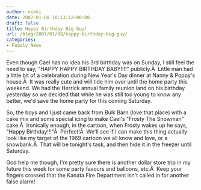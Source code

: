```yaml
---
author: nikki
date: 2007-01-08 18:13:12+00:00
draft: false
title: Happy Birthday Big Guy!
url: /blog/2007/01/08/happy-birthday-big-guy/
categories:
- Family News
---
```


Even though Cael has no idea his 3rd birthday was on Sunday, I still feel the need to say, "HAPPY HAPPY BIRTHDAY BABY!!!!" publicly.Â  Little man had a little bit of a celebration during New Year's Day dinner at Nanny & Poppy's house.Â  It was really cute and will tide him over until the home party this weekend. We had the Herrick annual family reunion land on his birthday yesterday so we decided that while he was still too young to know any better, we'd save the home party for this coming Saturday.

So, the boys and I just came back from Bulk Barn (love that place) with a cake mix and some special icing to make Cael's "Frosty The Snowman" cake.Â  Ironically enough, in the cartoon, when Frosty wakes up he says, "Happy Birthday!!!"Â  Perfect!Â  We'll see if I can make this thing actually look like my target of the 1969 cartoon we all know and love, or a snowbank.Â  That will be tonight's task, and then hide it in the freezer until Saturday.

God help me though, I'm pretty sure there is another dollar store trip in my future this week for some party favours and balloons, etc.Â  Keep your fingers crossed that the Kanata Fire Department isn't called in for another false alarm!
